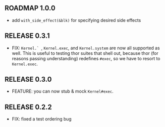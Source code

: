 ## ROADMAP 1.0.0

* add `with_side_effect(&blk)` for specifying desired side effects

## RELEASE 0.3.1

* FIX: ``Kernel.` ``, `Kernel.exec`, and `Kernel.system` are now all supported as well. This is useful to testing thor suites that shell out, because thor (for reasons passing understanding) redefines `#exec`, so we have to resort to `Kernel.exec`.

## RELEASE 0.3.0

* FEATURE: you can now stub & mock `Kernel#exec`.

## RELEASE 0.2.2

* FIX: fixed a test ordering bug
